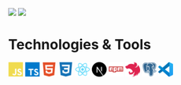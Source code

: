 <div>
  <img height="170em" src="https://github-readme-stats.vercel.app/api?username=propertiess&show_icons=true&theme=dracula&include_all_commits=true&count_private=true" />
  <img height="170em" src="https://github-readme-stats.vercel.app/api/top-langs/?username=propertiess&layout=compact&langs_count=7&theme=dracula" />
</div>

<h1>Technologies & Tools</h1>

<div>
  <img src='https://raw.githubusercontent.com/devicons/devicon/master/icons/javascript/javascript-plain.svg' alt='JavaScript' width='30' height='30' align='center'>
  <img src='https://raw.githubusercontent.com/devicons/devicon/master/icons/typescript/typescript-plain.svg' alt='TypeScript' width='30' height='30' align='center'>
  <img src='https://raw.githubusercontent.com/devicons/devicon/master/icons/html5/html5-plain.svg' alt='HTML5' width='30' height='30' align='center'>
  <img src='https://raw.githubusercontent.com/devicons/devicon/master/icons/css3/css3-plain.svg' alt='CSS' width='30' height='30' align='center'>
  <img src='https://raw.githubusercontent.com/devicons/devicon/master/icons/react/react-original.svg' alt='React' width='30' height='30' align='center'>
  <img src='https://raw.githubusercontent.com/devicons/devicon/master/icons/nextjs/nextjs-original.svg' alt='NextJS' width='30' height='30' align='center'>
  <img src='https://raw.githubusercontent.com/devicons/devicon/master/icons/npm/npm-original-wordmark.svg' alt='NPM' width='30' height='30' align='center'>
    <img src='https://raw.githubusercontent.com/devicons/devicon/master/icons/nestjs/nestjs-plain.svg' alt='nestjs' width='30' height='30' align='center'>
      <img src='https://raw.githubusercontent.com/devicons/devicon/master/icons/postgresql/postgresql-plain.svg' alt='postgresql' width='30' height='30' align='center'>
  <img src='https://raw.githubusercontent.com/devicons/devicon/master/icons/vscode/vscode-original.svg' alt='vscode' width='30' height='30' align='center'>
</div>



